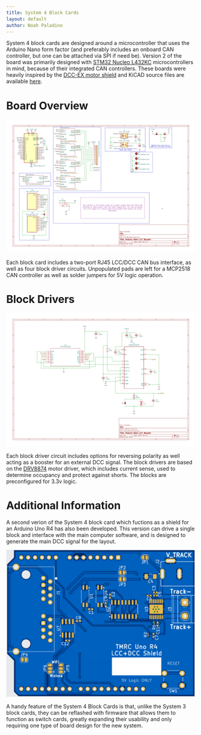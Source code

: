 ```yaml
---
title: System 4 Block Cards
layout: default
author: Noah Paladino
---
```


System 4 block cards are designed around a microcontroller that uses the Arduino Nano form factor (and preferably includes an onboard CAN controller, but one can be attached via SPI if need be). Version 2 of the board was primarily designed with [STM32 Nucleo L432KC](https://www.st.com/en/evaluation-tools/nucleo-l432kc.html) microcontrollers in mind, because of their integrated CAN controllers. These boards were heavily inspired by the [DCC-EX motor shield](https://dcc-ex.com/reference/hardware/motorboards/ex-motor-shield-8874.html#gsc.tab=0) and KiCAD source files are available [here](https://github.com/ngpaladi/System4).


# Board Overview

![Board Overview](../assets/img/system4/LCC_Booster_v2-1.png)

Each block card includes a two-port RJ45 LCC/DCC CAN bus interface, as well as four block driver circuits. Unpopulated pads are left for a MCP2518 CAN controller as well as solder jumpers for 5V logic operation.

# Block Drivers
![Block Driver](../assets/img/system4/LCC_Booster_v2-2.png)

Each block driver circuit includes options for reversing polarity as well acting as a booster for an external DCC signal. The block drivers are based on the [DRV8874](https://www.ti.com/product/DRV8874) motor driver, which includes current sense, used to determine occupancy and protect against shorts. The blocks are preconfigured for 3.3v logic.


# Additional Information

A second verion of the System 4 block card which fuctions as a shield for an Arduino Uno R4 has also been developed. This version can drive a single block and interface with the main computer software, and is designed to generate the main DCC signal for the layout.

![Block Driver](../assets/img/system4/LCC_Uno_R4_Shield.png)

A handy feature of the System 4 Block Cards is that, unlike the System 3 block cards, they can be reflashed with firmware that allows them to function as switch cards, greatly expanding their usability and only requiring one type of board design for the new system.
